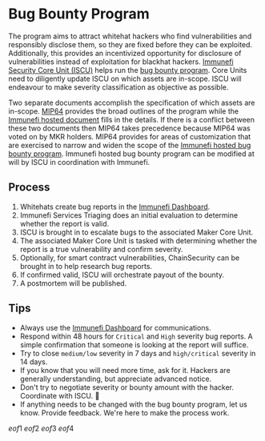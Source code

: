 # Bug Bounty Program

The program aims to attract whitehat hackers who find vulnerabilities and responsibly disclose them, so they are fixed before they can be exploited. Additionally, this provides an incentivized opportunity for disclosure of vulnerabilities instead of exploitation for blackhat hackers. [Immunefi Security Core Unit (ISCU)](https://mips.makerdao.com/mips/details/MIP39c2SP24#bug-bounty-program) helps run the [bug bounty program](https://mips.makerdao.com/mips/details/MIP64). Core Units need to diligently update ISCU on which assets are in-scope. ISCU will endeavour to make severity classification as objective as possible.

Two separate documents accomplish the specification of which assets are in-scope. [MIP64](https://mips.makerdao.com/mips/details/MIP64) provides the broad outlines of the program while the [Immunefi hosted document](https://immunefi.com/bounty/makerdao/) fills in the details. If there is a conflict between these two documents then MIP64 takes precedence because MIP64 was voted on by MKR holders. MIP64 provides for areas of customization that are exercised to narrow and widen the scope of the [Immunefi hosted bug bounty program](https://immunefi.com/bounty/makerdao/). Immunefi hosted bug bounty program can be modified at will by ISCU in coordination with Immunefi.

## Process

1. Whitehats create bug reports in the [Immunefi Dashboard](https://bugs.immunefi.com).
2. Immunefi Services Triaging does an initial evaluation to determine whether the report is valid.
3. ISCU is brought in to escalate bugs to the associated Maker Core Unit.
4. The associated Maker Core Unit is tasked with determining whether the report is a true vulnerability and confirm severity.
5. Optionally, for smart contract vulnerabilities, ChainSecurity can be brought in to help research bug reports.
6. If confirmed valid, ISCU will orchestrate payout of the bounty.
7. A postmortem will be published.

## Tips

- Always use the [Immunefi Dashboard](https://bugs.immunefi.com) for communications.
- Respond within 48 hours for `Critical` and `High` severity bug reports. A simple confirmation that someone is looking at the report will suffice.
- Try to close `medium/low` severity in 7 days and `high/critical` severity in 14 days.
- If you know that you will need more time, ask for it. Hackers are generally understanding, but appreciate advanced notice.
- Don't try to negotiate severity or bounty amount with the hacker. Coordinate with ISCU. :handshake: 
- If anything needs to be changed with the bug bounty program, let us know. Provide feedback. We're here to make the process work.

$eof1$
$eof2$
$eof3$
$eof4$